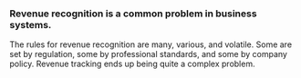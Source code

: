 
### Revenue recognition is a common problem in business systems. 

The rules for revenue recognition are many, various, and volatile. Some are
set by regulation, some by professional standards, and some by company policy.
Revenue tracking ends up being quite a complex problem.
